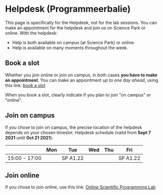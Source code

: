 # Helpdesk (Programmeerbalie)
This page is specifically for the Helpdesk, not for the lab sessions. You can make an appointment for the helpdesk and join us on Science Park or online. With the helpdesk:

* Help is both available on campus (at Science Park) or online.
* Help is available on many moments throughout the week.

## Book a slot
Whether you join online or join on campus, in both cases **you have to make an appointment**. You can make an appointment *up to one day ahead*, using this link: [book a slot](https://balie.mprog.nl/planner/5-mcs-python-for-data-processing)

When you book a slot, clearly indicate if you plan to join "on campus" or "online".

## Join on campus
If you chose to join on campus, the precise location of the helpdesk depends on your chosen timeslot. Helpdesk schedule (valid from **Sept 7 2021** until **Oct 21 2021**):

|               | Mon | Tue      | Wed  | Thu | Fri      |
|:-------------:|:---:|:--------:|:----:|:---:|:--------:|
| 15:00 - 17:00 |     | SP A1.22 |      |     | SP A1.22 |

## Join online
If you chose to join online, use this link: [Online Scientific Programming Lab](https://www.wonder.me/r?id=e57e2eb3-a410-4833-98f5-01b2d982d488)
